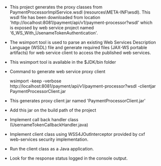 * This project generates the proxy classes from PaymentProcessorImplService.wsdl (resources\META-INF\wsdl). This wsdl file has been downloaded from location 'http://localhost:8081/payment/api/v1/payment-processor?wsdl' which is exposed by web service project named '6_WS_With_UsenameTokenAuthentication'.

* The wsimport tool is used to parse an existing Web Services Description Language (WSDL) file and generate required files (JAX-WS portable artifacts) for web service client to access the published web services.

* This wsimport tool is available in the $JDK/bin folder

* Command to generate web service proxy client

	wsimport -keep -verbose http://localhost:8081/payment/api/v1/payment-processor?wsdl -clientjar PaymentProcessorClient.jar

* This generates proxy client jar named 'PaymentProcessorClient.jar'
 
* Add this jar on the build path of the project

* Implement call back handler class (UsernameTokenCallbackHandler.java)

* Implement client class using WSS4JOutInterceptor provided by cxf web-services security implementation.

* Run the client class as a Java application.

* Look for the response status logged in the console output.